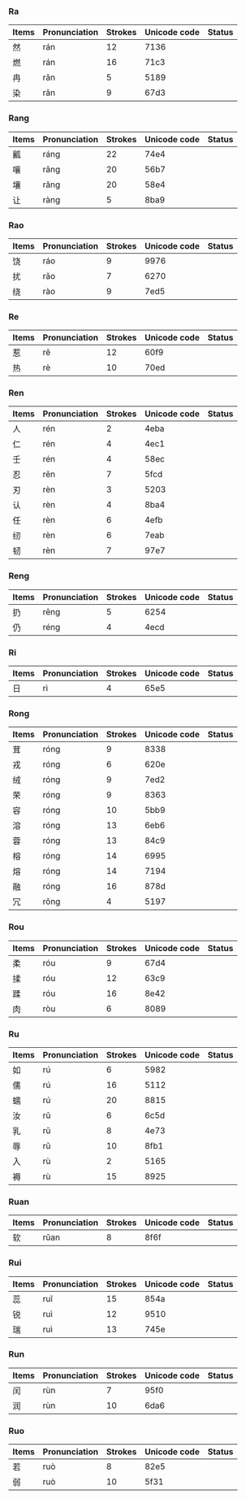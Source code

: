 ### Ra

| Items | Pronunciation | Strokes | Unicode code | Status |
| :---------------- | :---------- | :---------- | :---------- | :---------- |
| 然 | rán | 12 | 7136 |  |
| 燃 | rán | 16 | 71c3 |  |
| 冉 | rǎn | 5 | 5189 |  |
| 染 | rǎn | 9 | 67d3 |  |

### Rang

| Items | Pronunciation | Strokes | Unicode code | Status |
| :---------------- | :---------- | :---------- | :---------- | :---------- |
| 瓤 | ráng | 22 | 74e4 |  |
| 嚷 | rǎng | 20 | 56b7 |  |
| 壤 | rǎng | 20 | 58e4 |  |
| 让 | ràng | 5 | 8ba9 |  |

### Rao

| Items | Pronunciation | Strokes | Unicode code | Status |
| :---------------- | :---------- | :---------- | :---------- | :---------- |
| 饶 | ráo | 9 | 9976 |  |
| 扰 | rǎo | 7 | 6270 |  |
| 绕 | rào | 9 | 7ed5 |  |

### Re

| Items | Pronunciation | Strokes | Unicode code | Status |
| :---------------- | :---------- | :---------- | :---------- | :---------- |
| 惹 | rě | 12 | 60f9 |  |
| 热 | rè | 10 | 70ed |  |

### Ren

| Items | Pronunciation | Strokes | Unicode code | Status |
| :---------------- | :---------- | :---------- | :---------- | :---------- |
| 人 | rén | 2 | 4eba |  |
| 仁 | rén | 4 | 4ec1 |  |
| 壬 | rén | 4 | 58ec |  |
| 忍 | rěn | 7 | 5fcd |  |
| 刃 | rèn | 3 | 5203 |  |
| 认 | rèn | 4 | 8ba4 |  |
| 任 | rèn | 6 | 4efb |  |
| 纫 | rèn | 6 | 7eab |  |
| 韧 | rèn | 7 | 97e7 |  |

### Reng

| Items | Pronunciation | Strokes | Unicode code | Status |
| :---------------- | :---------- | :---------- | :---------- | :---------- |
| 扔 | rēng | 5 | 6254 |  |
| 仍 | réng | 4 | 4ecd |  |

### Ri

| Items | Pronunciation | Strokes | Unicode code | Status |
| :---------------- | :---------- | :---------- | :---------- | :---------- |
| 日 | rì | 4 | 65e5 |  |

### Rong

| Items | Pronunciation | Strokes | Unicode code | Status |
| :---------------- | :---------- | :---------- | :---------- | :---------- |
| 茸 | róng | 9 | 8338 |  |
| 戎 | róng | 6 | 620e |  |
| 绒 | róng | 9 | 7ed2 |  |
| 荣 | róng | 9 | 8363 |  |
| 容 | róng | 10 | 5bb9 |  |
| 溶 | róng | 13 | 6eb6 |  |
| 蓉 | róng | 13 | 84c9 |  |
| 榕 | róng | 14 | 6995 |  |
| 熔 | róng | 14 | 7194 |  |
| 融 | róng | 16 | 878d |  |
| 冗 | rǒng | 4 | 5197 |  |

### Rou

| Items | Pronunciation | Strokes | Unicode code | Status |
| :---------------- | :---------- | :---------- | :---------- | :---------- |
| 柔 | róu | 9 | 67d4 |  |
| 揉 | róu | 12 | 63c9 |  |
| 蹂 | róu | 16 | 8e42 |  |
| 肉 | ròu | 6 | 8089 |  |

### Ru

| Items | Pronunciation | Strokes | Unicode code | Status |
| :---------------- | :---------- | :---------- | :---------- | :---------- |
| 如 | rú | 6 | 5982 |  |
| 儒 | rú | 16 | 5112 |  |
| 蠕 | rú | 20 | 8815 |  |
| 汝 | rǔ | 6 | 6c5d |  |
| 乳 | rǔ | 8 | 4e73 |  |
| 辱 | rǔ | 10 | 8fb1 |  |
| 入 | rù | 2 | 5165 |  |
| 褥 | rù | 15 | 8925 |  |

### Ruan

| Items | Pronunciation | Strokes | Unicode code | Status |
| :---------------- | :---------- | :---------- | :---------- | :---------- |
| 软 | rǔan | 8 | 8f6f |  |

### Rui

| Items | Pronunciation | Strokes | Unicode code | Status |
| :---------------- | :---------- | :---------- | :---------- | :---------- |
| 蕊 | ruǐ | 15 | 854a |  |
| 锐 | ruì | 12 | 9510 |  |
| 瑞 | ruì | 13 | 745e |  |

### Run

| Items | Pronunciation | Strokes | Unicode code | Status |
| :---------------- | :---------- | :---------- | :---------- | :---------- |
| 闰 | rùn | 7 | 95f0 |  |
| 润 | rùn | 10 | 6da6 |  |

### Ruo

| Items | Pronunciation | Strokes | Unicode code | Status |
| :---------------- | :---------- | :---------- | :---------- | :---------- |
| 若 | ruò | 8 | 82e5 |  |
| 弱 | ruò | 10 | 5f31 |  |
